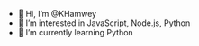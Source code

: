 - 👋 Hi, I’m @KHamwey
- 👀 I’m interested in JavaScript, Node.js, Python
- 🌱 I’m currently learning Python


